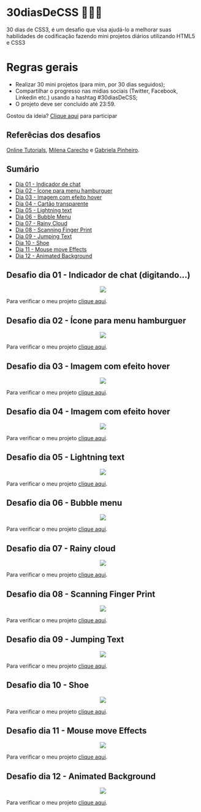 # 30diasDeCSS 👩🏻‍💻

 30 dias de CSS3, é um desafio que visa ajudá-lo a melhorar suas habilidades de codificação fazendo mini projetos diários utilizando HTML5 e CSS3

# Regras gerais

* Realizar 30 mini projetos (para mim, por 30 dias seguidos);
* Compartilhar o progresso nas mídias sociais (Twitter, Facebook, Linkedin etc.) usando a hashtag #30diasDeCSS;
* O projeto deve ser concluído até 23:59.

Gostou da ideia? 
[Clique aqui](https://github.com/MilenaCarecho/30diasDeCSS/issues/1) para participar

## Referêcias dos desafios
[Online Tutorials](https://www.youtube.com/c/OnlineTutorials4Designers), [Milena Carecho](https://github.com/MilenaCarecho) e [Gabriela Pinheiro](https://github.com/SpruceGabriela).

## Sumário
* [Dia 01 - Indicador de chat](#day01)
* [Dia 02 - Ícone para menu hamburguer](#day02)
* [Dia 03 - Imagem com efeito hover](#day03)
* [Dia 04 - Cartão transparente](#day04)
* [Dia 05 - Lightning text](#day05)
* [Dia 06 - Bubble Menu](#day06)
* [Dia 07 - Rainy Cloud](#day07)
* [Dia 08 - Scanning Finger Print](#day08)
* [Dia 09 - Jumping Text](#day09)
* [Dia 10 - Shoe](#day10)
* [Dia 11 - Mouse move Effects](#day11)
* [Dia 12 - Animated Background](#day12)

##  Desafio dia 01 - Indicador de chat (digitando...) <a name="day01"></a>

<div align="center">
  <img src="https://user-images.githubusercontent.com/75649546/169671663-ec54d809-9069-4925-9bda-3a63ce4440ee.gif">
</div>

Para verificar o meu projeto [clique aqui](https://github.com/ANACAPELETTI/Indicador_Chat).

##  Desafio dia 02 - Ícone para menu hamburguer <a name="day02"></a>

<div align="center">
  <img src="./projects/day_2/burger.gif">
</div>

Para verificar o meu projeto [clique aqui](https://github.com/ANACAPELETTI/30diasDeCSS/tree/main/projects/day_2).

##  Desafio dia 03 - Imagem com efeito hover <a name="day03"></a>

<div align="center">
  <img src="./projects/day_3/github.gif">
</div>

Para verificar o meu projeto [clique aqui](https://github.com/ANACAPELETTI/30diasDeCSS/tree/main/projects/day_3).

##  Desafio dia 04 - Imagem com efeito hover <a name="day04"></a>

<div align="center">
  <img src="./projects/day_4/TransparentCard.gif">
</div>

Para verificar o meu projeto [clique aqui](https://github.com/ANACAPELETTI/30diasDeCSS/tree/main/projects/day_4).

##  Desafio dia 05 - Lightning text <a name="day05"></a>

<div align="center">
  <img src="./projects/day_5/lightningText.gif">
</div>

Para verificar o meu projeto [clique aqui](https://github.com/ANACAPELETTI/30diasDeCSS/tree/main/projects/day_5).

##  Desafio dia 06 - Bubble menu <a name="day06"></a>

<div align="center">
  <img src="./projects/day_6/bubbleMenu.gif">
</div>

Para verificar o meu projeto [clique aqui](https://github.com/ANACAPELETTI/30diasDeCSS/tree/main/projects/day_6).

##  Desafio dia 07 - Rainy cloud <a name="day07"></a>

<div align="center">
  <img src="./projects/day_7/rainyCloud.gif">
</div>

Para verificar o meu projeto [clique aqui](https://github.com/ANACAPELETTI/30diasDeCSS/tree/main/projects/day_7).

##  Desafio dia 08 - Scanning Finger Print <a name="day08"></a>

<div align="center">
  <img src="./projects/day_8/scanningFingerPrint.gif">
</div>

Para verificar o meu projeto [clique aqui](https://github.com/ANACAPELETTI/30diasDeCSS/tree/main/projects/day_8).

##  Desafio dia 09 - Jumping Text <a name="day09"></a>

<div align="center">
  <img src="./projects/day_9/jumpingText.gif">
</div>

Para verificar o meu projeto [clique aqui](https://github.com/ANACAPELETTI/30diasDeCSS/tree/main/projects/day_9).

##  Desafio dia 10 - Shoe <a name="day10"></a>

<div align="center">
  <img src="./projects/day_10/U27RWI.gif">
</div>

Para verificar o meu projeto [clique aqui](https://github.com/ANACAPELETTI/30diasDeCSS/tree/main/projects/day_10).

##  Desafio dia 11 - Mouse move Effects <a name="day11"></a>

<div align="center">
  <img src="./projects/day_11/G9_uVd.gif">
</div>

Para verificar o meu projeto [clique aqui](https://github.com/ANACAPELETTI/30diasDeCSS/tree/main/projects/day_11). 

##  Desafio dia 12 - Animated Background <a name="day12"></a>

<div align="center">
  <img src="./projects/day_12/Fgo-wL.gif">
</div>

Para verificar o meu projeto [clique aqui](https://github.com/ANACAPELETTI/30diasDeCSS/tree/main/projects/day_12). 
